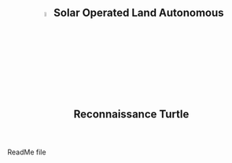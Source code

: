 <header>
  <h2>
    <image style = "width: 5%; height: auto;" src = https://github.com/Shoeaways/Solar-Turtle/blob/Production-Tested/Solar%20Turtle%20Website/Images/SolarTurtle.ico>
    Solar Operated Land Autonomous Reconnaissance Turtle
  </h2>
  
</header>

ReadMe file
